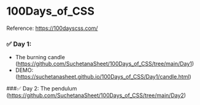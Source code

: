 # 100Days_of_CSS
 Reference: https://100dayscss.com/

### ✅ Day 1: 

- The burning candle (https://github.com/SuchetanaSheet/100Days_of_CSS/tree/main/Day1)
- DEMO: (https://suchetanasheet.github.io/100Days_of_CSS/Day1/candle.html)

###✅ Day 2: 
The pendulum (https://github.com/SuchetanaSheet/100Days_of_CSS/tree/main/Day2)
